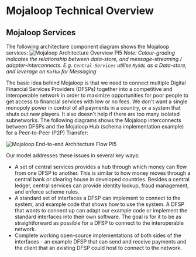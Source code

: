 # Mojaloop Technical Overview

## Mojaloop Services

The following architecture component diagram shows the Mojaloop services: 
![Mojaloop Architecture Overview PI5](http://mojaloop.io/doc-assets/Diagrams/ArchitectureDiagrams/Arch-Mojaloop-overview-PI5.svg)
_Note: Colour-grading indicates the relationship between data-store, and message-streaming / adapter-interconnects. E.g. `Central-Services` utilise `MySQL` as a Data-store, and leverage on `Kafka` for Messaging_

The basic idea behind Mojaloop is that we need to connect multiple Digital Financial Services Providers \(DFSPs\) together into a competitive and interoperable network in order to maximize opportunities for poor people to get access to financial services with low or no fees. We don't want a single monopoly power in control of all payments in a country, or a system that shuts out new players. It also doesn't help if there are too many isolated subnetworks. The following diagrams shows the Mojaloop interconnects between DFSPs and the Mojaloop Hub (schema implementation example) for a Peer-to-Peer (P2P) Transfer:

![Mojaloop End-to-end Architecture Flow PI5](http://mojaloop.io/doc-assets/Diagrams/ArchitectureDiagrams/Arch-Mojaloop-end-to-end-PI5.svg)

Our model addresses these issues in several key ways:
* A set of central services provides a hub through which money can flow from one DFSP to another. This is similar to how money moves through a central bank or clearing house in developed countries. Besides a central ledger, central services can provide identity lookup, fraud management, and enforce scheme rules.
* A standard set of interfaces a DFSP can implement to connect to the system, and example code that shows how to use the system. A DFSP that wants to connect up can adapt our example code or implement the standard interfaces into their own software. The goal is for it to be as straightforward as possible for a DFSP to connect to the interoperable network.
* Complete working open-source implementations of both sides of the interfaces - an example DFSP that can send and receive payments and the client that an existing DFSP could host to connect to the network.

